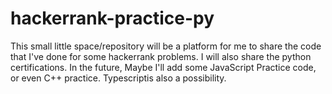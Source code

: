 # hackerrank-practice-py
This small little space/repository will be a platform for me to share the code that I've done for some hackerrank problems. I will also share the python certifications. In the future, Maybe I'll add some JavaScript Practice code, or even C++ practice. Typescriptis also a possibility.
